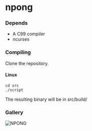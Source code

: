 # npong

### Depends
* A C99 compiler
* ncurses

### Compiling
Clone the repository.

#### Linux

````
cd src
./script
````

The resulting binary will be in src/build/

### Gallery
![NPONG](https://i.imgur.com/BQpLtjW.png)
